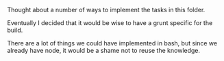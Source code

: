 Thought about a number of ways to implement the tasks in this folder.

Eventually I decided that it would be wise to have a grunt specific for the build.

There are a lot of things we could have implemented in bash, but since we already have node, it would be a shame not
to reuse the knowledge.